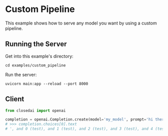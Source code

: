 # Custom Pipeline

This example shows how to serve any model you want by using a custom pipeline.

## Running the Server

Get into this example's directory:

```
cd examples/custom_pipeline
```

Run the server:

```
uvicorn main:app --reload --port 8000
```

## Client

```python
from closedai import openai

completion = openai.Completion.create(model='my_model', prompt='hi there, my name is')
# >>> completion.choices[0].text
# ', and 0 (test), and 1 (test), and 2 (test), and 3 (test), and 4 (test)'
```
